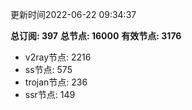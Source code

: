 更新时间2022-06-22 09:34:37

**总订阅: 397**
**总节点: 16000**
**有效节点: 3176**
- v2ray节点: 2216
- ss节点: 575
- trojan节点: 236
- ssr节点: 149
